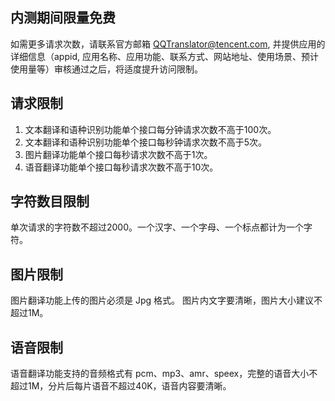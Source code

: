 ## 内测期间限量免费
如需更多请求次数，请联系官方邮箱 QQTranslator@tencent.com, 并提供应用的详细信息（appid, 应用名称、应用功能、联系方式、网站地址、使用场景、预计使用量等）审核通过之后，将适度提升访问限制。

## 请求限制
1. 文本翻译和语种识别功能单个接口每分钟请求次数不高于100次。
2. 文本翻译和语种识别功能单个接口每秒钟请求次数不高于5次。
3. 图片翻译功能单个接口每秒请求次数不高于1次。
4. 语音翻译功能单个接口每秒请求次数不高于10次。

## 字符数目限制
单次请求的字符数不超过2000。一个汉字、一个字母、一个标点都计为一个字符。

## 图片限制
图片翻译功能上传的图片必须是 Jpg 格式。
图片内文字要清晰，图片大小建议不超过1M。

## 语音限制
语音翻译功能支持的音频格式有 pcm、mp3、amr、speex，完整的语音大小不超过1M，分片后每片语音不超过40K，语音内容要清晰。